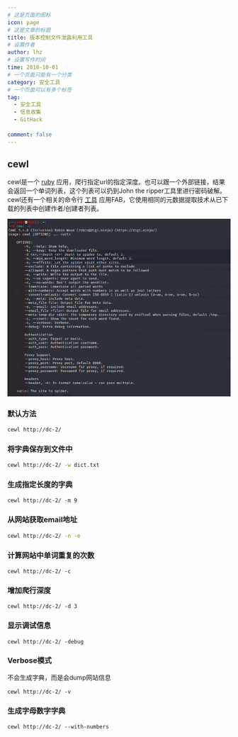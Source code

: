 ```yaml
---
# 这是页面的图标
icon: page
# 这是文章的标题
title: 版本控制文件泄露利用工具
# 设置作者
author: lhz
# 设置写作时间
time: 2018-10-01
# 一个页面只能有一个分类
category: 安全工具
# 一个页面可以有多个标签
tag:
  - 安全工具
  - 信息收集
  - GitHack

comment: false
---
```

## cewl
cewl是一个 [ruby](http://www.codercto.com/category/ruby.html) 应用，爬行指定url的指定深度。也可以跟一个外部链接，结果会返回一个单词列表，这个列表可以扔到John the ripper工具里进行密码破解。cewl还有一个相关的命令行 [工具](http://www.codercto.com/tool.html) 应用FAB，它使用相同的元数据提取技术从已下载的列表中创建作者/创建者列表。

![image-20210915143858647](../../../.vuepress/public/assets/img/image-20210915143858647.png)

### 默认方法

```bash
cewl http://dc-2/
```

### 将字典保存到文件中

```bash
cewl http://dc-2/ -w dict.txt
```

### 生成指定长度的字典

```
cewl http://dc-2/ -m 9
```

### 从网站获取email地址

```bash
cewl http://dc-2/ -n -e
```

### 计算网站中单词重复的次数

```
cewl http://dc-2/ -c
```

### 增加爬行深度

```
cewl http://dc-2/ -d 3
```

### 显示调试信息

```
cewl http://dc-2/ -debug
```

### Verbose模式

不会生成字典，而是会dump网站信息

```
cewl http://dc-2/ -v
```

### 生成字母数字字典

```
cewl http://dc-2/ --with-numbers
```

